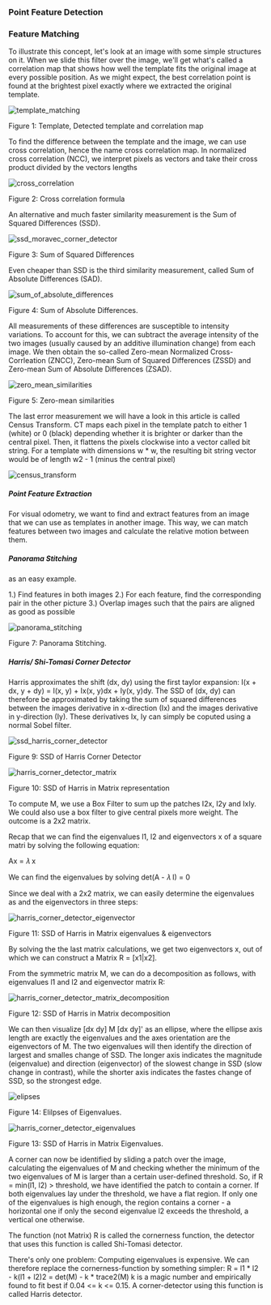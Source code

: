 ### Point Feature Detection

### Feature Matching
To illustrate this concept, let's look at an image with some simple structures on it. When we slide this filter over the image, we'll get what's called a correlation map that shows how well the template fits the original image at every possible position. As we might expect, the best correlation point is found at the brightest pixel exactly where we extracted the original template.

![template_matching](https://user-images.githubusercontent.com/60929939/124685602-30694280-df04-11eb-8ee8-f6beef0e389f.png)

Figure 1: Template, Detected template and correlation map

To find the difference between the template and the image, we can use cross correlation, hence the name cross correlation map. In normalized cross correlation (NCC), we interpret pixels as vectors and take their cross product divided by the vectors lengths

![cross_correlation](https://user-images.githubusercontent.com/60929939/124685743-76260b00-df04-11eb-86c1-77e3ea8d4ae4.png)

Figure 2: Cross correlation formula

An alternative and much faster similarity measurement is the Sum of Squared Differences (SSD).

![ssd_moravec_corner_detector](https://user-images.githubusercontent.com/60929939/124685839-a372b900-df04-11eb-85eb-e30c35f59b69.png)

Figure 3: Sum of Squared Differences

Even cheaper than SSD is the third similarity measurement, called Sum of Absolute Differences (SAD).

![sum_of_absolute_differences](https://user-images.githubusercontent.com/60929939/124685931-c9985900-df04-11eb-8124-fc69a8246233.png)

Figure 4: Sum of Absolute Differences.

All measurements of these differences are susceptible to intensity variations. To account for this, we can subtract the average intensity of the two images (usually caused by an additive illumination change) from each image. We then obtain the so-called Zero-mean Normalized Cross-Corrleation (ZNCC), Zero-mean Sum of Squared Differences (ZSSD) and Zero-mean Sum of Absolute Differences (ZSAD).

![zero_mean_similarities](https://user-images.githubusercontent.com/60929939/124686111-1a0fb680-df05-11eb-993a-d9bd2ef00bd7.png)

Figure 5: Zero-mean similarities

The last error measurement we will have a look in this article is called Census Transform. CT maps each pixel in the template patch to either 1 (white) or 0 (black) depending whether it is brighter or darker than the central pixel. Then, it flattens the pixels clockwise into a vector called bit string. For a template with dimensions w * w, the resulting bit string vector would be of length w2 - 1 (minus the central pixel)

![census_transform](https://user-images.githubusercontent.com/60929939/124686263-5e9b5200-df05-11eb-9d37-2730dc76bdef.png)

##### Point Feature Extraction

For visual odometry, we want to find and extract features from an image that we can use as templates in another image. This way, we can match features between two images and calculate the relative motion between them.

##### Panorama Stitching

as an easy example.

1.) Find features in both images
2.) For each feature, find the corresponding pair in the other picture
3.) Overlap images such that the pairs are aligned as good as possible

![panorama_stitching](https://user-images.githubusercontent.com/60929939/124686543-eb461000-df05-11eb-8b60-15c29c33659a.png)

Figure 7: Panorama Stitching.

##### Harris/ Shi-Tomasi Corner Detector

Harris approximates the shift (dx, dy) using the first taylor expansion: I(x + dx, y + dy) = I(x, y) + Ix(x, y)dx + Iy(x, y)dy. The SSD of (dx, dy) can therefore be approximated by taking the sum of squared differences between the images derivative in x-direction (Ix) and the images derivative in y-direction (Iy). These derivatives Ix, Iy can simply be coputed using a normal Sobel filter.

![ssd_harris_corner_detector](https://user-images.githubusercontent.com/60929939/124686930-8f2fbb80-df06-11eb-885f-0f58d5677541.png)

Figure 9: SSD of Harris Corner Detector

![harris_corner_detector_matrix](https://user-images.githubusercontent.com/60929939/124686974-a40c4f00-df06-11eb-8dd9-a15893976fc8.png)

Figure 10: SSD of Harris in Matrix representation

To compute M, we use a Box Filter to sum up the patches I2x, I2y and IxIy. We could also use a box filter to give central pixels more weight. The outcome is a 2x2 matrix.

Recap that we can find the eigenvalues l1, l2 and eigenvectors x of a square matri by solving the following equation:

Ax =  𝜆 x

We can find the eigenvalues by solving det(A -  𝜆 I) = 0

Since we deal with a 2x2 matrix, we can easily determine the eigenvalues as and the eigenvectors in three steps:

![harris_corner_detector_eigenvector](https://user-images.githubusercontent.com/60929939/124687337-462c3700-df07-11eb-87d7-b1407925d8fd.png)

Figure 11: SSD of Harris in Matrix eigenvalues & eigenvectors

By solving the the last matrix calculations, we get two eigenvectors x, out of which we can construct a Matrix R = [x1|x2].

From the symmetric matrix M, we can do a decomposition as follows, with eigenvalues l1 and l2 and eigenvector matrix R:

![harris_corner_detector_matrix_decomposition](https://user-images.githubusercontent.com/60929939/124687381-5e03bb00-df07-11eb-8cde-3c101ca2b5c9.png)

Figure 12: SSD of Harris in Matrix decomposition

We can then visualize [dx dy] M [dx dy]' as an ellipse, where the ellipse axis length are exactly the eigenvalues and the axes orientation are the eigenvectors of M. The two eigenvalues will then identify the direction of largest and smalles change of SSD. The longer axis indicates the magnitude (eigenvalue) and direction (eigenvector) of the slowest change in SSD (slow change in contrast), while the shorter axis indicates the fastes change of SSD, so the strongest edge.

![elipses](https://user-images.githubusercontent.com/60929939/124687455-8390c480-df07-11eb-9f0d-0c4aa7ba6f69.png)

Figure 14: Elilpses of Eigenvalues.

![harris_corner_detector_eigenvalues](https://user-images.githubusercontent.com/60929939/124687467-87bce200-df07-11eb-874f-2c05d979c4e3.png)

Figure 13: SSD of Harris in Matrix Eigenvalues.

A corner can now be identified by sliding a patch over the image, calculating the eigenvalues of M and checking whether the minimum of the two eigenvalues of M is larger than a certain user-defined threshold. So, if R = min(l1, l2) > threshold, we have identified the patch to contain a corner. If both eigenvalues lay under the threshold, we have a flat region. If only one of the eigenvalues is high enough, the region contains a corner - a horizontal one if only the second eigenvalue l2 exceeds the threshold, a vertical one otherwise.

The function (not Matrix) R is called the cornerness function, the detector that uses this function is called Shi-Tomasi detector.

There's only one problem: Computing eigenvalues is expensive. We can therefore replace the cornerness-function by something simpler: R = l1 * l2 - k(l1 + l2)2 = det(M) - k * trace2(M) k is a magic number and empirically found to fit best if 0.04 <= k <= 0.15. A corner-detector using this function is called Harris detector.
